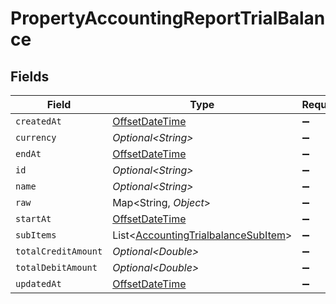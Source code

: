 # PropertyAccountingReportTrialBalance


## Fields

| Field                                                                                        | Type                                                                                         | Required                                                                                     | Description                                                                                  |
| -------------------------------------------------------------------------------------------- | -------------------------------------------------------------------------------------------- | -------------------------------------------------------------------------------------------- | -------------------------------------------------------------------------------------------- |
| `createdAt`                                                                                  | [OffsetDateTime](https://docs.oracle.com/javase/8/docs/api/java/time/OffsetDateTime.html)    | :heavy_minus_sign:                                                                           | N/A                                                                                          |
| `currency`                                                                                   | *Optional\<String>*                                                                          | :heavy_minus_sign:                                                                           | N/A                                                                                          |
| `endAt`                                                                                      | [OffsetDateTime](https://docs.oracle.com/javase/8/docs/api/java/time/OffsetDateTime.html)    | :heavy_minus_sign:                                                                           | N/A                                                                                          |
| `id`                                                                                         | *Optional\<String>*                                                                          | :heavy_minus_sign:                                                                           | N/A                                                                                          |
| `name`                                                                                       | *Optional\<String>*                                                                          | :heavy_minus_sign:                                                                           | N/A                                                                                          |
| `raw`                                                                                        | Map\<String, *Object*>                                                                       | :heavy_minus_sign:                                                                           | N/A                                                                                          |
| `startAt`                                                                                    | [OffsetDateTime](https://docs.oracle.com/javase/8/docs/api/java/time/OffsetDateTime.html)    | :heavy_minus_sign:                                                                           | N/A                                                                                          |
| `subItems`                                                                                   | List\<[AccountingTrialbalanceSubItem](../../models/shared/AccountingTrialbalanceSubItem.md)> | :heavy_minus_sign:                                                                           | N/A                                                                                          |
| `totalCreditAmount`                                                                          | *Optional\<Double>*                                                                          | :heavy_minus_sign:                                                                           | N/A                                                                                          |
| `totalDebitAmount`                                                                           | *Optional\<Double>*                                                                          | :heavy_minus_sign:                                                                           | N/A                                                                                          |
| `updatedAt`                                                                                  | [OffsetDateTime](https://docs.oracle.com/javase/8/docs/api/java/time/OffsetDateTime.html)    | :heavy_minus_sign:                                                                           | N/A                                                                                          |